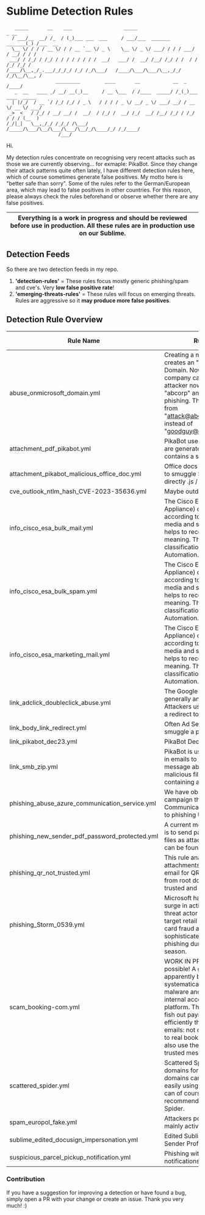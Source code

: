 # Sublime Detection Rules

```none
   _____       __    ___                   _____                      _ __         
  / ___/__  __/ /_  / (_)___ ___  ___     / ___/___  _______  _______(_) /___  __  
  \__ \/ / / / __ \/ / / __ `__ \/ _ \    \__ \/ _ \/ ___/ / / / ___/ / __/ / / /  
 ___/ / /_/ / /_/ / / / / / / / /  __/   ___/ /  __/ /__/ /_/ / /  / / /_/ /_/ /   
/____/\__,_/_.___/_/_/_/ /_/ /_/\___/   /____/\___/\___/\__,_/_/  /_/\__/\__, /    
                  _________         ____       __            __  _      /____/     
   _  __   ____ _/ __/ __(_)__     / __ \___  / /____  _____/ /_(_)___  ____  _____
  | |/_/  / __ `/ /_/ /_/ / _ \   / / / / _ \/ __/ _ \/ ___/ __/ / __ \/ __ \/ ___/
 _>  <   / /_/ / __/ __/ /  __/  / /_/ /  __/ /_/  __/ /__/ /_/ / /_/ / / / (__  ) 
/_/|_|   \__,_/_/ /_/_/ /\___/  /_____/\___/\__/\___/\___/\__/_/\____/_/ /_/____/  
                   /___/                                                         
```

Hi.

My detection rules concentrate on recognising very recent attacks such as those we are currently observing… for exmaple: PikaBot. Since they change their attack patterns quite often lately, I have different detection rules here, which of course sometimes generate false positives. My motto here is "better safe than sorry".
Some of the rules refer to the German/European area, which may lead to false positives in other countries. For this reason, please always check the rules beforehand or observe whether there are any false positives.


| Everything is a work in progress and should be reviewed before use in production. All these rules are in production use on our Sublime. |
|----|


## Detection Feeds
So there are two detection feeds in my repo.
1. **'detection-rules'** = These rules focus mostly generic phishing/spam and cve's. Very **low false positive rate**!
2. **'emerging-threats-rules'** = These rules will focus on emerging threats. Rules are aggressive so it **may produce more false positives**. 



## Detection Rule Overview

| Rule Name | Rule Description | Rule Classification | Rule Severity |
|----|----|----|----|
| abuse_onmicrosoft_domain.yml | Creating a new tenant on Entra will creates an "[onmicrosoft.com](http://onmicrosoft.com)" Domain. Now imagine, that there is a company called "abccorp", the attacker now creates a new tenant "abcorp" and uses this one for phishing. These emails are now come from "[attack@abcorp.onmicrosoft.com](mailto:attack@abcorp.onmicrosoft.com) instead of "[goodguy@abccorp.onmicrosoft.com](mailto:goodguy@abccorp.onmicrosoft.com) | Spam / Phishing | Medium |
| attachment_pdf_pikabot.yml | PikaBot uses PDF attachments which are generated by “ReportLab” and contains a specific url pattern. | Malware | High |
| attachment_pikabot_malicious_office_doc.yml | Office docs weaponized by PikaBot to smuggle SMB links that executes directly .js / .vbs etc. | Malware | Critical |
| cve_outlook_ntlm_hash_CVE-2023-35636.yml | Maybe outdated, leaks NTLM Hash |    | High |
| info_cisco_esa_bulk_mail.yml | The Cisco ESA (Email Security Appliance) classifies emails according to bulk, marketing, social media and spam. This classification helps to recognise emails and their meaning. This rule is only used for classification within Sublime Automation. :) | Info | Low |
| info_cisco_esa_bulk_spam.yml | The Cisco ESA (Email Security Appliance) classifies emails according to bulk, marketing, social media and spam. This classification helps to recognise emails and their meaning. This rule is only used for classification within Sublime Automation. :) | Info | Low |
| info_cisco_esa_marketing_mail.yml | The Cisco ESA (Email Security Appliance) classifies emails according to bulk, marketing, social media and spam. This classification helps to recognise emails and their meaning. This rule is only used for classification within Sublime Automation. :) | Info | Low |
| link_adclick_doubleclick_abuse.yml | The Google Adclick network is generally an advertising network. Attackers use Adclick links to achieve a redirect to a malicious URL. | Spam / Phishing | Medium |
| link_body_link_redirect.yml | Often Ad Services are used to smuggle a phishing url to the victim. | Spam / Phishing | Low |
| link_pikabot_dec23.yml | PikaBot December 23 URL pattern | Malware | High |
| link_smb_zip.yml | PikaBot is using a link to SMB share in emails to bypass the warning message about running a potentially malicious file. Downloads a zip file containing a exe file. | Malware | High |
| phishing_abuse_azure_communication_service.yml | We have observed a recent phishing campaign that abuses Azure Communication Services to redirect to phishing URLs. | Spam / Phishing | Medium |
| phishing_new_sender_pdf_password_protected.yml | A current method of phishing attack is to send password-protected PDF files as attachments. The password can be found in the email body. | Phishing | Medium |
| phishing_qr_not_trusted.yml | This rule analyses image attachments and a screenshot of an email for QR codes that contain URLs from root domains that are not highly trusted and from first-time senders. | Spam / Phishing | Medium |
| phishing_Storm_0539.yml | Microsoft has observed a significant surge in activity associated with the threat actor Storm-0539, known to target retail organizations for gift card fraud and theft using highly sophisticated email and SMS phishing during the holiday shopping season. | ATP / Phishing | High |
| scam_booking-com.yml | WORK IN PROGRESS, False-Positive possible! A gang of cyber crooks is apparently behind the scam, systematically infecting hotels with malware and then abusing their internal access to the Booking platform. This allows the criminals to fish out payment data much more efficiently than with untargeted emails: not only do they have access to real booking data, but they can also use the booking provider's trusted messaging system. | Scam / Phishing | Low |
| scattered_spider.yml | Scattered Spider uses separate domains for each victim. These domains can currently be found quite easily using regex. The attack pattern can of course also change. See CISA recommendation on Scattered Spider. | ATP / Phishing | High |
| spam_europol_fake.yml | Attackers posing as "EUROPOL" are mainly active in Europe. |    | Low |
| sublime_edited_docusign_impersonation.yml | Edited Sublime Rule without the Sender Profile. |    | High |
| suspicious_parcel_pickup_notification.yml | Phishing with fake pickup notifications |    | Medium |


### Contribution

If you have a suggestion for improving a detection or have found a bug, simply open a PR with your change or create an issue. Thank you very much! :)
